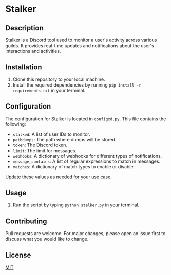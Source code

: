 # Stalker

## Description

Stalker is a Discord tool used to monitor a user's activity across various guilds. It provides real-time updates and notifications about the user's interactions and activities.

## Installation

1. Clone this repository to your local machine.
2. Install the required dependencies by running `pip install -r requirements.txt` in your terminal.

## Configuration

The configuration for Stalker is located in `configxd.py`. This file contains the following:

- `stalked`: A list of user IDs to monitor.
- `pathdumps`: The path where dumps will be stored.
- `token`: The Discord token.
- `limit`: The limit for messages.
- `webhooks`: A dictionary of webhooks for different types of notifications.
- `message_contains`: A list of regular expressions to match in messages.
- `matches`: A dictionary of match types to enable or disable.

Update these values as needed for your use case.

## Usage

1. Run the script by typing `python stalker.py` in your terminal.

## Contributing

Pull requests are welcome. For major changes, please open an issue first to discuss what you would like to change.

## License

[MIT](https://choosealicense.com/licenses/mit/)
